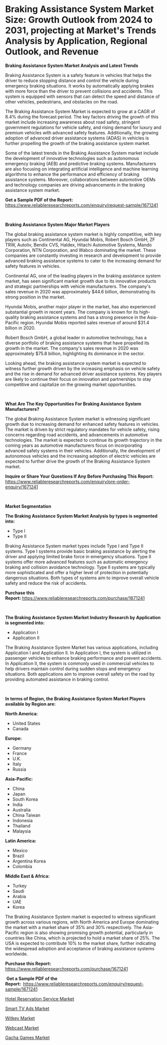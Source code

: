 <p><h1>Braking Assistance System Market Size: Growth Outlook from 2024 to 2031, projecting at Market's Trends Analysis by Application, Regional Outlook, and Revenue</h1></p><p><strong>Braking Assistance System Market Analysis and Latest Trends</strong></p>
<p><p>Braking Assistance System is a safety feature in vehicles that helps the driver to reduce stopping distance and control the vehicle during emergency braking situations. It works by automatically applying brakes with more force than the driver to prevent collisions and accidents. This system is equipped with sensors that can detect the speed and distance of other vehicles, pedestrians, and obstacles on the road.</p><p>The Braking Assistance System Market is expected to grow at a CAGR of 8.4% during the forecast period. The key factors driving the growth of this market include increasing awareness about road safety, stringent government regulations for vehicle safety, and rising demand for luxury and premium vehicles with advanced safety features. Additionally, the growing adoption of advanced driver assistance systems (ADAS) in vehicles is further propelling the growth of the braking assistance system market.</p><p>Some of the latest trends in the Braking Assistance System market include the development of innovative technologies such as autonomous emergency braking (AEB) and predictive braking systems. Manufacturers are also focusing on integrating artificial intelligence and machine learning algorithms to enhance the performance and efficiency of braking assistance systems. Moreover, collaborations between automotive OEMs and technology companies are driving advancements in the braking assistance system market.</p></p>
<p><strong>Get a Sample PDF of the Report:&nbsp;</strong> <a href="https://www.reliableresearchreports.com/enquiry/request-sample/1671241">https://www.reliableresearchreports.com/enquiry/request-sample/1671241</a></p>
<p>&nbsp;</p>
<p><strong>Braking Assistance System Major Market Players</strong></p>
<p><p>The global braking assistance system market is highly competitive, with key players such as Continental AG, Hyundai Mobis, Robert Bosch GmbH, ZF TRW, Autoliv, Bendix CVS, Haldex, Hitachi Automotive Systems, Mando Corporation, NTN Corporation, and Wabco dominating the market. These companies are constantly investing in research and development to provide advanced braking assistance systems to cater to the increasing demand for safety features in vehicles.</p><p>Continental AG, one of the leading players in the braking assistance system market, has seen significant market growth due to its innovative products and strategic partnerships with vehicle manufacturers. The company's sales revenue in 2020 was approximately $44.6 billion, demonstrating its strong position in the market.</p><p>Hyundai Mobis, another major player in the market, has also experienced substantial growth in recent years. The company is known for its high-quality braking assistance systems and has a strong presence in the Asia-Pacific region. Hyundai Mobis reported sales revenue of around $31.4 billion in 2020.</p><p>Robert Bosch GmbH, a global leader in automotive technology, has a diverse portfolio of braking assistance systems that have propelled its growth in the market. The company's sales revenue in 2020 was approximately $75.8 billion, highlighting its dominance in the sector.</p><p>Looking ahead, the braking assistance system market is expected to witness further growth driven by the increasing emphasis on vehicle safety and the rise in demand for advanced driver assistance systems. Key players are likely to continue their focus on innovation and partnerships to stay competitive and capitalize on the growing market opportunities.</p></p>
<p>&nbsp;</p>
<p><strong>What Are The Key Opportunities For Braking Assistance System Manufacturers?</strong></p>
<p><p>The global Braking Assistance System market is witnessing significant growth due to increasing demand for enhanced safety features in vehicles. The market is driven by strict regulatory mandates for vehicle safety, rising concerns regarding road accidents, and advancements in automotive technologies. The market is expected to continue its growth trajectory in the coming years as automotive manufacturers focus on incorporating advanced safety systems in their vehicles. Additionally, the development of autonomous vehicles and the increasing adoption of electric vehicles are expected to further drive the growth of the Braking Assistance System market.</p></p>
<p><strong>Inquire or Share Your Questions If Any Before Purchasing This Report:</strong> <a href="https://www.reliableresearchreports.com/enquiry/pre-order-enquiry/1671241">https://www.reliableresearchreports.com/enquiry/pre-order-enquiry/1671241</a></p>
<p>&nbsp;</p>
<p><strong>Market Segmentation</strong></p>
<p><strong>The Braking Assistance System Market Analysis by types is segmented into:</strong></p>
<p><ul><li>Type I</li><li>Type II</li></ul></p>
<p><p>Braking Assistance System market types include Type I and Type II systems. Type I systems provide basic braking assistance by alerting the driver and applying limited brake force in emergency situations. Type II systems offer more advanced features such as automatic emergency braking and collision avoidance technology. Type II systems are typically more sophisticated and offer a higher level of protection in potentially dangerous situations. Both types of systems aim to improve overall vehicle safety and reduce the risk of accidents.</p></p>
<p><strong>Purchase this Report:&nbsp;</strong><a href="https://www.reliableresearchreports.com/purchase/1671241">https://www.reliableresearchreports.com/purchase/1671241</a></p>
<p>&nbsp;</p>
<p><strong>The Braking Assistance System Market Industry Research by Application is segmented into:</strong></p>
<p><ul><li>Application I</li><li>Application II</li></ul></p>
<p><p>The Braking Assistance System Market has various applications, including Application I and Application II. In Application I, the system is utilized in passenger vehicles to enhance braking performance and prevent accidents. In Application II, the system is commonly used in commercial vehicles to help drivers maintain control during sudden stops and emergency situations. Both applications aim to improve overall safety on the road by providing automated assistance in braking control.</p></p>
<p>&nbsp;</p>
<p><strong>In terms of Region, the Braking Assistance System Market Players available by Region are:</strong></p>
<p>
    <p> <strong> North America: </strong>
        <ul>
            <li>United States</li>
            <li>Canada</li>
        </ul>
        </p> 
    <p> <strong> Europe: </strong>
        <ul>
            <li>Germany</li>
            <li>France</li>
            <li>U.K.</li>
            <li>Italy</li>
            <li>Russia</li>
        </ul>
        </p> 
    <p> <strong> Asia-Pacific: </strong>
        <ul>
            <li>China</li>
            <li>Japan</li>
            <li>South Korea</li>
            <li>India</li>
            <li>Australia</li>
            <li>China Taiwan</li>
            <li>Indonesia</li>
            <li>Thailand</li>
            <li>Malaysia</li>
        </ul>
        </p> 
    <p> <strong> Latin America: </strong>
        <ul>
            <li>Mexico</li>
            <li>Brazil</li>
            <li>Argentina Korea</li>
            <li>Colombia</li>
        </ul>
        </p> 
    <p> <strong> Middle East & Africa: </strong>
        <ul>
            <li>Turkey</li>
            <li>Saudi</li>
            <li>Arabia</li>
            <li>UAE</li>
            <li>Korea</li>
        </ul>
    </p>
    </p>
<p><p>The Braking Assistance System market is expected to witness significant growth across various regions, with North America and Europe dominating the market with a market share of 35% and 30% respectively. The Asia-Pacific region is also showing promising growth potential, particularly in countries like China, which is projected to hold a market share of 25%. The USA is expected to contribute 10% to the market share, further indicating the widespread adoption and acceptance of braking assistance systems worldwide.</p></p>
<p><strong>Purchase this Report: </strong><a href="https://www.reliableresearchreports.com/purchase/1671241">https://www.reliableresearchreports.com/purchase/1671241</a></p>
<p>&nbsp;<strong>Get a Sample PDF of the Report:&nbsp;&nbsp;</strong><a href="https://www.reliableresearchreports.com/enquiry/request-sample/1671241">https://www.reliableresearchreports.com/enquiry/request-sample/1671241</a></p>
<p><strong></strong></p>
<p><p><a href="https://medium.com/@bobbyburke98/hotel-reservation-service-market-report-reveals-the-latest-trends-and-growth-opportunities-of-this-4bd7a2c0a845">Hotel Reservation Service Market</a></p><p><a href="https://medium.com/@bobbyburke98/analyzing-smart-tv-ads-market-global-industry-perspective-and-forecast-2024-to-2031-c6f61890a80b">Smart TV Ads Market</a></p><p><a href="https://medium.com/@bobbyburke98/witkey-market-size-market-outlook-and-market-forecast-2024-to-2031-728aaf9dce10">Witkey Market</a></p><p><a href="https://medium.com/@bobbyburke98/analyzing-webcast-market-global-industry-perspective-and-forecast-2024-to-2031-71026290d5a3">Webcast Market</a></p><p><a href="https://medium.com/@bobbyburke98/gacha-games-market-research-report-its-history-and-forecast-2024-to-2031-56c028747f7d">Gacha Games Market</a></p></p>